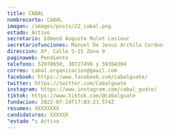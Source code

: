 ```yaml
---
title: CABAL
nombrecorto: CABAL
imagen: /images/posts/22_cabal.png
estado: Activo
secretario: Edmond Auguste Mulet Lesieur
secretariofunciones: Manuel De Jesus Archila Cordon
direccion: 8ª. Calle 5-15 Zona 9
paginaweb: Pendiente
telefono: 52078650, 30727499 y 59304304
correo: cabal.organizacion@gmail.com
facebook: https://www.facebook.com/cabalguate/
twitter: https://twitter.com/Cabalguate
instagram: https://www.instagram.com/cabal_guate/
tiktok: https://www.tiktok.com/@cabalguate
fundacion: 2022-07-24T17:03:23.574Z
resumen: XXXXXXXX
candidaturas: XXXXXX
"estado ": Activo
---
```

